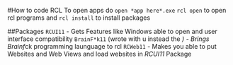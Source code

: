 #How to code RCL
To open apps do `open *app here*.exe`
`rcl open` to open rcl programs and `rcl install` to install packages

##Packages
`RCUI11` - Gets Features like Windows able to open and user interface compatibility
`BrainF*k11` (wrote with u instead the *) - Brings Brainf*ck programming launguage to rcl
`RCWeb11` - Makes you able to put Websites and Web Views and load websites in *RCUI11* Package
